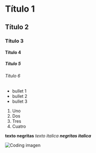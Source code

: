 
# Título 1
## Título 2
### Título 3
#### Título 4
##### Título 5
###### Título 6

* bullet 1
* bullet 2
* bullet 3

1. Uno
2. Dos
3. Tres
4. Cuatro

**texto negritas**
_texto italica_
***negritas italica***

![Coding imagen](https://spaces-wp.imgix.net/2016/06/coding-in-the-classroom.png?auto=compress,format&q=50)
